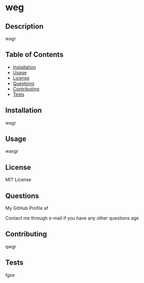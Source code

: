 # weg

  ## Description

  wsgr

  ## Table of Contents

  <!-- WHEN I click on the links in the Table of Contents -->
  - [Installation](#installation)
  - [Usage](#usage)
  - [License](#license)
  - [Questions](#questions)
  - [Contributing](#contributing)
  - [Tests](#tests)
  <!--THEN I am taken to the corresponding section of the README -->
  
  ## Installation

  wsgr

  ## Usage

  wasgr

  ## License

  MIT License

  ## Questions

  My GitHub Profile af

  Contact me through e-mail if you have any other questions age

  ## Contributing

  qwgr

  ## Tests

  fgse
